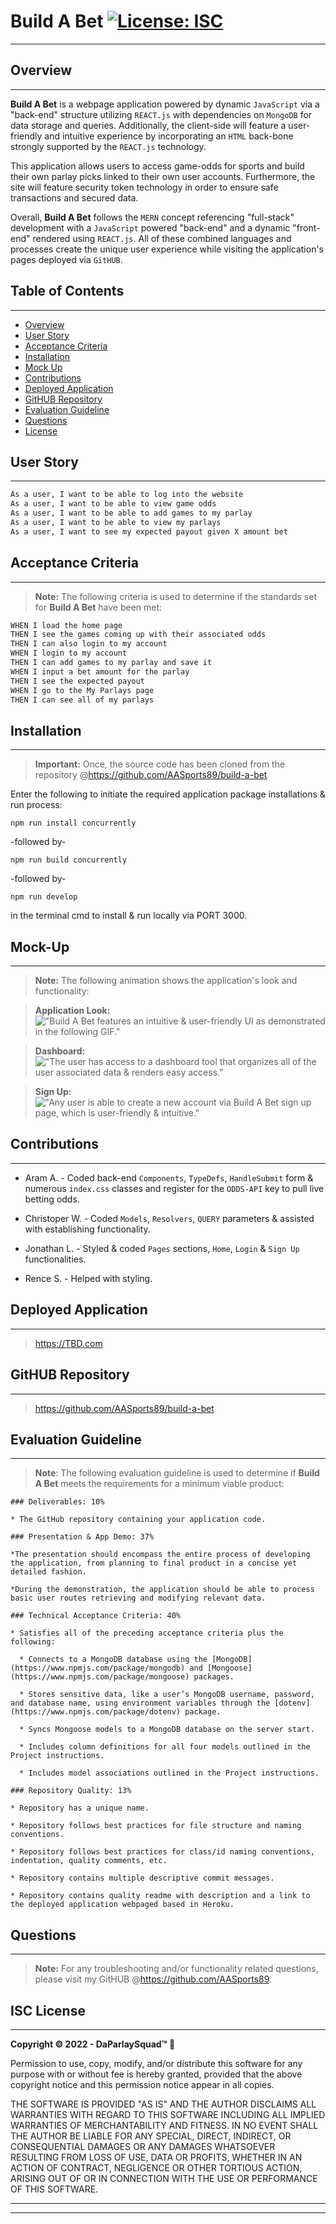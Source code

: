 # **Build A Bet** [![License: ISC](https://img.shields.io/badge/License-ISC-blue.svg)](#isc-license)
---

## Overview
---
**Build A Bet** is a webpage application powered by dynamic ```JavaScript``` via a "back-end" structure utilizing ```REACT.js``` with dependencies on ```MongoDB``` for data storage and queries. Additionally, the client-side will feature a user-friendly and intuitive experience by incorporating an ```HTML``` back-bone strongly supported by the ```REACT.js``` technology.

This application allows users to access game-odds for sports and build their own parlay picks linked to their own user accounts. Furthermore, the site will feature security token technology in order to ensure safe transactions and secured data.

Overall, **Build A Bet**  follows the ```MERN``` concept referencing "full-stack" development with a ```JavaScript``` powered "back-end" and a dynamic "front-end" rendered using ```REACT.js```. All of these combined languages and processes create the unique user experience while visiting the application's pages deployed via ```GitHUB```. 

## Table of Contents
---

  * [Overview](#overview)
  * [User Story](#user-story)
  * [Acceptance Criteria](#acceptance-criteria)
  * [Installation](#installation)
  * [Mock Up](#mock-up)
  * [Contributions](#contributions)
  * [Deployed Application](#deployed-application)
  * [GitHUB Repository](#github-repository)
  * [Evaluation Guideline](#evaluation-guideline)
  * [Questions](#questions)
  * [License](#isc-license)

## User Story
---

```md
As a user, I want to be able to log into the website
As a user, I want to be able to view game odds
As a user, I want to be able to add games to my parlay
As a user, I want to be able to view my parlays
As a user, I want to see my expected payout given X amount bet
```

## Acceptance Criteria
---
> **Note:** The following criteria is used to determine if the standards set for **Build A Bet** have been met:

```md
WHEN I load the home page
THEN I see the games coming up with their associated odds
THEN I can also login to my account
WHEN I login to my account
THEN I can add games to my parlay and save it
WHEN I input a bet amount for the parlay
THEN I see the expected payout
WHEN I go to the My Parlays page
THEN I can see all of my parlays
```
## Installation
----
> **Important:** Once, the source code has been cloned from the repository @https://github.com/AASports89/build-a-bet

 Enter the following to initiate the required application package installations & run process:

 ```
 npm run install concurrently
 ```
 -followed by-
 ```
 npm run build concurrently
 ```
 -followed by-
 ```
 npm run develop
 ```
 in the terminal cmd to install & run locally via PORT 3000.

## Mock-Up
---
> **Note:**  The following animation shows the application's look and functionality:

> **Application Look:** !["**Build A Bet** features an intuitive & user-friendly UI as demonstrated in the following GIF."](./client/images/build-a-bet.gif)

> **Dashboard:** !["The user has access to a dashboard tool that organizes all of the user associated data & renders easy access."](./client/images/Dashboard.png)

> **Sign Up:** !["Any user is able to create a new account via **Build A Bet** sign up page, which is user-friendly & intuitive."](./client/images/Sign%20Up.png)

## Contributions
---
* Aram A. - Coded back-end ```Components```, ```TypeDefs```, ```HandleSubmit``` form & numerous ```index.css``` classes and register for the ```ODDS-API``` key to pull live betting odds.

* Christoper W. - Coded ```Models```, ```Resolvers```, ```QUERY``` parameters & assisted with establishing functionality.

* Jonathan  L. - Styled & coded ```Pages``` sections, ```Home```, ```Login``` & ```Sign Up``` functionalities.

*  Rence S. - Helped with styling.

## Deployed Application
---
> https://TBD.com

## GitHUB Repository
---
> https://github.com/AASports89/build-a-bet

## Evaluation Guideline
---

> **Note**: The following evaluation guideline is used to determine if **Build A Bet** meets the requirements for a minimum viable product:
```
### Deliverables: 10%

* The GitHub repository containing your application code.

### Presentation & App Demo: 37%

*The presentation should encompass the entire process of developing the application, from planning to final product in a concise yet detailed fashion.

*During the demonstration, the application should be able to process basic user routes retrieving and modifying relevant data.

### Technical Acceptance Criteria: 40%

* Satisfies all of the preceding acceptance criteria plus the following:

  * Connects to a MongoDB database using the [MongoDB](https://www.npmjs.com/package/mongodb) and [Mongoose](https://www.npmjs.com/package/mongoose) packages.

  * Stores sensitive data, like a user’s MongoDB username, password, and database name, using environment variables through the [dotenv](https://www.npmjs.com/package/dotenv) package.

  * Syncs Mongoose models to a MongoDB database on the server start.

  * Includes column definitions for all four models outlined in the Project instructions.

  * Includes model associations outlined in the Project instructions.

### Repository Quality: 13%

* Repository has a unique name.

* Repository follows best practices for file structure and naming conventions.

* Repository follows best practices for class/id naming conventions, indentation, quality comments, etc.

* Repository contains multiple descriptive commit messages.

* Repository contains quality readme with description and a link to the deployed application webpaged based in Heroku.
```

## Questions
---
> **Note:** For any troubleshooting and/or functionality related questions, please visit my GitHUB @https://github.com/AASports89.

## **ISC License**
---
**Copyright © 2022 - DaParlaySquad™ 🎲**

Permission to use, copy, modify, and/or distribute this software for any purpose with or without fee is hereby granted, provided that the above copyright notice and this permission notice appear in all copies.

THE SOFTWARE IS PROVIDED "AS IS" AND THE AUTHOR DISCLAIMS ALL WARRANTIES WITH REGARD TO THIS SOFTWARE INCLUDING ALL IMPLIED WARRANTIES OF MERCHANTABILITY AND FITNESS. IN NO EVENT SHALL THE AUTHOR BE LIABLE FOR ANY SPECIAL, DIRECT, INDIRECT, OR CONSEQUENTIAL DAMAGES OR ANY DAMAGES WHATSOEVER RESULTING FROM LOSS OF USE, DATA OR PROFITS, WHETHER IN AN ACTION OF CONTRACT, NEGLIGENCE OR OTHER TORTIOUS ACTION, ARISING OUT OF OR IN CONNECTION WITH THE USE OR PERFORMANCE OF THIS SOFTWARE.

---
---
